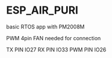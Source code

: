 # ESP_AIR_PURI

basic RTOS app with PM2008M

PWM 4pin FAN needed for connection 


TX PIN     IO27 
RX PIN     IO33 
PWM PIN    IO26 
